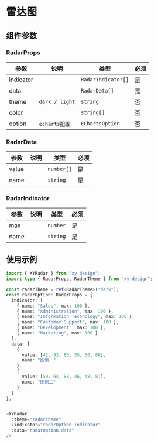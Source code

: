 # 雷达图

## 组件参数

### RadarProps

| 参数      | 说明           | 类型               | 必须 |
| --------- | -------------- | ------------------ | ---- |
| indicator |                | `RadarIndicator[]` | 是   |
| data      |                | `RadarData[]`      | 是   |
| theme     | `dark / light` | `string`           | 否   |
| color     |                | `string[]`         | 否   |
| option    | `echarts配置`  | `EChartsOption`    | 否   |

### RadarData

| 参数  | 说明 | 类型       | 必须 |
| ----- | ---- | ---------- | ---- |
| value |      | `number[]` | 是   |
| name  |      | `string`   | 是   |

### RadarIndicator

| 参数 | 说明 | 类型     | 必须 |
| ---- | ---- | -------- | ---- |
| max  |      | `number` | 是   |
| name |      | `string` | 是   |

## 使用示例

```typescript
import { XYRadar } from "xy-design";
import type { RadarProps, RadarTheme } from "xy-design";

const radarTheme = ref<RadarTheme>("dark");
const radarOption: RadarProps = {
  indicator: [
    { name: "Sales", max: 100 },
    { name: "Administration", max: 100 },
    { name: "Information Technology", max: 100 },
    { name: "Customer Support", max: 100 },
    { name: "Development", max: 100 },
    { name: "Marketing", max: 100 }
  ],
  data: [
    {
      value: [42, 93, 80, 35, 50, 88],
      name: "图例一"
    },
    {
      value: [50, 64, 88, 46, 48, 81],
      name: "图例二"
    }
  ]
};


<XYRadar
  :theme="radarTheme"
  :indicator="radarOption.indicator"
  :data="radarOption.data"
/>
```
